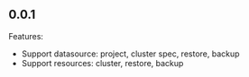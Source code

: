 ## 0.0.1

Features:
- Support datasource: project, cluster spec, restore, backup
- Support resources: cluster, restore, backup
